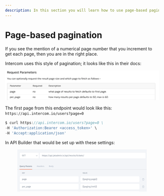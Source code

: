 ```yaml
---
description: In this section you will learn how to use page-based pagination
---
```


# Page-based pagination

If you see the mention of a numerical page number that you increment to get each page, then you are in the right place.

Intercom uses this style of pagination; it looks like this in their docs:

![](<../../../../.gitbook/assets/image (649).png>)

The first page from this endpoint would look like this: `https://api.intercom.io/users?page=0`

```javascript
$ curl https://api.intercom.io/users?page=0 \
-H 'Authorization:Bearer <access_token>' \
-H 'Accept:application/json'
```

In API Builder that would be set up with these settings:

<figure><img src="../../../../.gitbook/assets/image (1) (4) (2).png" alt=""><figcaption></figcaption></figure>
